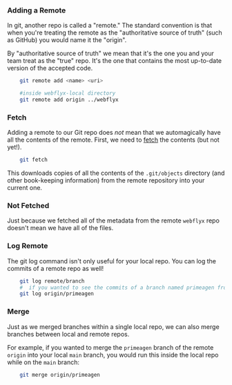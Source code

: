 ### Adding a Remote

In git, another repo is called a "remote." The standard convention is that when you're treating the remote as the "authoritative source of truth" (such as GitHub) you would name it the "origin".

By "authoritative source of truth" we mean that it's the one you and your team treat as the "true" repo. It's the one that contains the most up-to-date version of the accepted code.

```bash
    git remote add <name> <uri>

    #inside webflyx-local directory
    git remote add origin ../webflyx
```

### Fetch

<p>Adding a remote to our Git repo does <em>not</em> mean that we automagically have all the contents of the remote. First, we need to <a href="https://git-scm.com/docs/git-fetch" target="_blank" rel="noopener nofollow">fetch</a> the contents (but not yet!).</p>

```bash
    git fetch
```

<p>This downloads copies of all the contents of the <code>.git/objects</code> directory (and other book-keeping information) from the remote repository into your current one.</p>

### Not Fetched

Just because we fetched all of the metadata from the remote <code>webflyx</code> repo doesn't mean we have all of the files.

### Log Remote

The git log command isn't only useful for your local repo. You can log the commits of a remote repo as well!

```bash
    git log remote/branch
    #  if you wanted to see the commits of a branch named primeagen from a remote named origin you would run:
    git log origin/primeagen

```

### Merge

Just as we merged branches within a single local repo, we can also merge branches between local and remote repos.


<p>For example, if you wanted to merge the <code>primeagen</code> branch of the remote <code>origin</code> into your local <code>main</code> branch, you would run this inside the local repo while on the <code>main</code> branch:</p>

```bash
    git merge origin/primeagen
```
